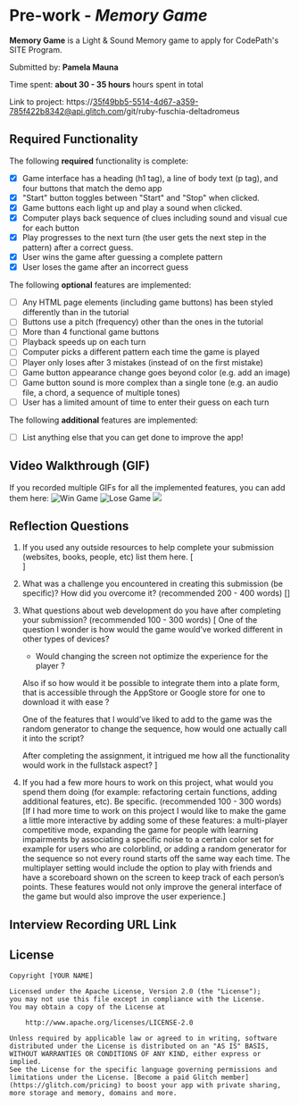 # Pre-work - _Memory Game_

**Memory Game** is a Light & Sound Memory game to apply for CodePath's SITE Program.

Submitted by: **Pamela Mauna**

Time spent: **about 30 - 35 hours** hours spent in total

Link to project: https://35f49bb5-5514-4d67-a359-785f422b8342@api.glitch.com/git/ruby-fuschia-deltadromeus

## Required Functionality

The following **required** functionality is complete:

- [x] Game interface has a heading (h1 tag), a line of body text (p tag), and four buttons that match the demo app
- [x] "Start" button toggles between "Start" and "Stop" when clicked.
- [x] Game buttons each light up and play a sound when clicked.
- [x] Computer plays back sequence of clues including sound and visual cue for each button
- [x] Play progresses to the next turn (the user gets the next step in the pattern) after a correct guess.
- [x] User wins the game after guessing a complete pattern
- [x] User loses the game after an incorrect guess

The following **optional** features are implemented:

- [ ] Any HTML page elements (including game buttons) has been styled differently than in the tutorial
- [ ] Buttons use a pitch (frequency) other than the ones in the tutorial
- [ ] More than 4 functional game buttons
- [ ] Playback speeds up on each turn
- [ ] Computer picks a different pattern each time the game is played
- [ ] Player only loses after 3 mistakes (instead of on the first mistake)
- [ ] Game button appearance change goes beyond color (e.g. add an image)
- [ ] Game button sound is more complex than a single tone (e.g. an audio file, a chord, a sequence of multiple tones)
- [ ] User has a limited amount of time to enter their guess on each turn

The following **additional** features are implemented:

- [ ] List anything else that you can get done to improve the app!

## Video Walkthrough (GIF)

If you recorded multiple GIFs for all the implemented features, you can add them here:
![Win Game](http://g.recordit.co/opB5MaEEF9.gif)
![Lose Game](http://g.recordit.co/x5YmMlakw4.gif)
![](gif4-link-here)

## Reflection Questions

1. If you used any outside resources to help complete your submission (websites, books, people, etc) list them here.
[   
]

2. What was a challenge you encountered in creating this submission (be specific)? How did you overcome it? (recommended 200 - 400 words)
   []

3. What questions about web development do you have after completing your submission? (recommended 100 - 300 words)
   [
   One of the question I wonder is how would the game would’ve worked different in other types of devices? 
   - Would changing the screen not optimize the experience for the player ? 
   
   Also if so how would it be possible to integrate them into a plate form, that is accessible through 
   the AppStore or Google store for one to download it with ease ?
   
   One of the features that I would’ve liked to add to the game was the random generator to change the
   sequence, how would one actually call it into the script? 
   
   
   After completing the assignment, it intrigued me how all the functionality would work in the fullstack aspect?
  ]

4. If you had a few more hours to work on this project, what would you spend them doing (for example: refactoring 
   certain functions, adding additional features, etc). Be specific. (recommended 100 - 300 words)
   [If I had more time to work on this project I would like to make the game a little more interactive by adding 
   some of these features: a multi-player competitive mode, expanding the game for people with learning impairments
   by associating a specific noise to a certain color set for example for users who are colorblind, or adding a random 
   generator for the sequence so not every round starts off the same way each time. The multiplayer setting would include
   the option to play with friends and have a scoreboard shown on the screen to keep track of each person’s points. These 
   features would not only improve the general interface of the game but would also improve the user experience.]

## Interview Recording URL Link

## License

    Copyright [YOUR NAME]

    Licensed under the Apache License, Version 2.0 (the "License");
    you may not use this file except in compliance with the License.
    You may obtain a copy of the License at

        http://www.apache.org/licenses/LICENSE-2.0

    Unless required by applicable law or agreed to in writing, software
    distributed under the License is distributed on an "AS IS" BASIS,
    WITHOUT WARRANTIES OR CONDITIONS OF ANY KIND, either express or implied.
    See the License for the specific language governing permissions and
    limitations under the License. [Become a paid Glitch member](https://glitch.com/pricing) to boost your app with private sharing, more storage and memory, domains and more.
